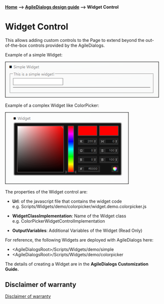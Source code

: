 __[Home](/) --> [AgileDialogs design guide](/guides/AgileDialogs-DesignGuide.md) --> Widget Control__

# Widget Control

This allows adding custom controls to the Page to extend beyond the
out-of-the-box controls provided by the AgileDialogs.

Example of a simple Widget:

![](../media/AgileDialogsDesignGuide/WidgetControl_01.png)

Example of a complex Widget like ColorPicker:

![](../media/AgileDialogsDesignGuide/WidgetControl_02.png)

The properties of the Widget control are:

-   **Url**: of the javascript file that contains the widget code  
    e.g. Scripts/Widgets/demo/colorpicker/widget.demo.colorpicker.js

-   **WidgetClassImplementation**: Name of the Widget class  
    e.g. ColorPickerWidgetControlImplementation

-   **OutputVariables**: Additional Variables of the Widget (Read Only)

For reference, the following Widgets are deployed with AgileDialogs here:

-   \<AgileDialogsRoot\>/Scripts/Widgets/demo/simple
-   \<AgileDialogsRoot\>/Scripts/Widgets/demo/colorpicker

The details of creating a Widget are in the **AgileDialogs Customization
Guide.**

## Disclaimer of warranty

[Disclaimer of warranty](DisclaimerOfWarranty.md)
